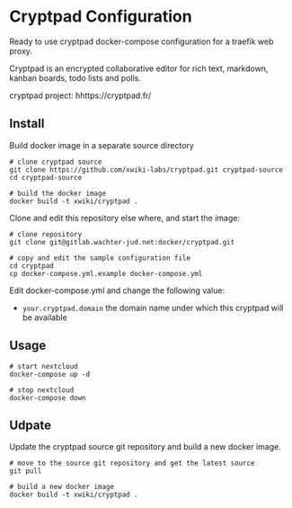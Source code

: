 Cryptpad Configuration
=======================

Ready to use cryptpad docker-compose configuration for a traefik web proxy.

Cryptpad is an encrypted collaborative editor for rich text, markdown,
kanban boards, todo lists and polls.

cryptpad project: hhttps://cryptpad.fr/


Install
-------

Build docker image in a separate source directory

```
# clone cryptpad source
git clone https://github.com/xwiki-labs/cryptpad.git cryptpad-source
cd cryptpad-source

# build the docker image
docker build -t xwiki/cryptpad .
```

Clone and edit this repository else where, and start the image:

```
# clone repository
git clone git@gitlab.wachter-jud.net:docker/cryptpad.git

# copy and edit the sample configuration file
cd cryptpad
cp docker-compose.yml.example docker-compose.yml
```

Edit docker-compose.yml and change the following value:

* `your.cryptpad.domain` the domain name under which this cryptpad will be available




Usage
-----

```
# start nextcloud
docker-compose up -d

# stop nextcloud
docker-compose down
```


Udpate
------

Update the cryptpad source git repository and build a new docker image.

```
# move to the source git repository and get the latest source
git pull

# build a new docker image
docker build -t xwiki/cryptpad .
```



